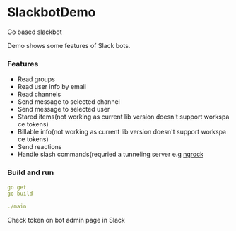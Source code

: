 # SlackbotDemo
Go based slackbot

Demo shows some features of Slack bots.

### Features

- Read groups
- Read user info by email
- Read channels
- Send message to selected channel
- Send message to selected user 
- Stared items(not working as current lib version doesn't support workspa ce tokens)
- Billable info(not working as current lib version doesn't support workspa ce tokens)
- Send reactions
- Handle slash commands(requried a tunneling server e.g [ngrock](https://ngrok.com/])

### Build and run

```yaml
go get
go build

./main
```
Check token on bot admin page in Slack